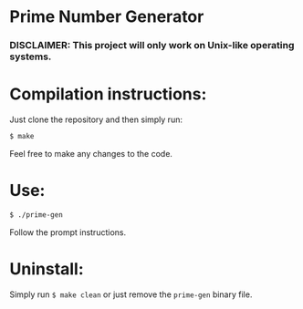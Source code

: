 # Prime Number Generator 
### DISCLAIMER: This project will only work on Unix-like operating systems.

# Compilation instructions:
Just clone the repository and then simply run:
```bash
$ make
```
Feel free to make any changes to the code.
# Use:
```bash
$ ./prime-gen
```
Follow the prompt instructions.
# Uninstall:
Simply run `$ make clean` or just remove the `prime-gen` binary file.
